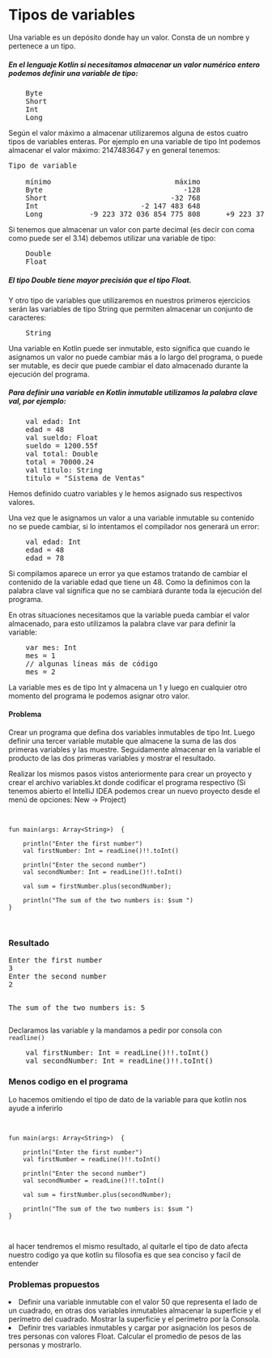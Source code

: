 #  Tipos de variables

<p> Una variable es un depósito donde hay un valor. Consta de un nombre y pertenece a un tipo.</p>
<h5> En el lenguaje Kotlin si necesitamos almacenar un valor numérico entero podemos definir una variable de tipo:</h5>

<pre>
    Byte
    Short
    Int
    Long
</pre>

<p>Según el valor máximo a almacenar utilizaremos alguna de estos cuatro tipos de variables enteras. Por ejemplo en una variable de tipo Int podemos almacenar el valor máximo: 2147483647 y en general tenemos:</p>

<pre>
Tipo de variable 

    mínimo                             máximo
    Byte                                 -128                            +127
    Short                             -32 768                         +32 767
    Int                        -2 147 483 648                  +2 147 483 647
    Long           -9 223 372 036 854 775 808      +9 223 372 036 854 775 807
</pre>

<p>Si tenemos que almacenar un valor con parte decimal (es decir con coma como puede ser el 3.14) debemos utilizar una variable de tipo:</p>

<pre>
    Double
    Float
</pre>

<h5>El tipo Double tiene mayor precisión que el tipo Float.</h5>
<p>Y otro tipo de variables que utilizaremos en nuestros primeros ejercicios serán las variables de tipo String que permiten almacenar un conjunto de caracteres:</p>

<pre>
    String
</pre>

<p>Una variable en Kotlin puede ser inmutable, esto significa que cuando le asignamos un valor no puede cambiar más a lo largo del programa, o puede ser mutable, es decir que puede cambiar el dato almacenado durante la ejecución del programa.</p>

<h5>Para definir una variable en Kotlin inmutable utilizamos la palabra clave val, por ejemplo:</h5>

<pre>
    val edad: Int
    edad = 48
    val sueldo: Float
    sueldo = 1200.55f
    val total: Double
    total = 70000.24
    val titulo: String
    titulo = "Sistema de Ventas"
</pre>

<p>
Hemos definido cuatro variables y le hemos asignado sus respectivos valores.

Una vez que le asignamos un valor a una variable inmutable su contenido no se puede cambiar, si lo intentamos el compilador nos generará un error:
</p>

<pre>
    val edad: Int
    edad = 48
    edad = 78
</pre>

<p>
Si compilamos aparece un error ya que estamos tratando de cambiar el contenido de la variable edad que tiene un 48. Como la definimos con la palabra clave val significa que no se cambiará durante toda la ejecución del programa.

En otras situaciones necesitamos que la variable pueda cambiar el valor almacenado, para esto utilizamos la palabra clave var para definir la variable:
</p>

<pre>
    var mes: Int
    mes = 1
    // algunas líneas más de código
    mes = 2
</pre>

<p>La variable mes es de tipo Int y almacena un 1 y luego en cualquier otro momento del programa le podemos asignar otro valor.</p>


<h4>Problema</h4>

<p>
Crear un programa que defina dos variables inmutables de tipo Int. Luego definir una tercer variable mutable que almacene la suma de las dos primeras variables y las muestre. Seguidamente almacenar en la variable el producto de las dos primeras variables y mostrar el resultado.

Realizar los mismos pasos vistos anteriormente para crear un proyecto y crear el archivo variables.kt donde codificar el programa respectivo (Si tenemos abierto el IntelliJ IDEA podemos crear un nuevo proyecto desde el menú de opciones: New -> Project)
</p>
<pre>

    fun main(args: Array<String>)  {
    
        println("Enter the first number")
        val firstNumber: Int = readLine()!!.toInt()
    
        println("Enter the second number")
        val secondNumber: Int = readLine()!!.toInt()
    
        val sum = firstNumber.plus(secondNumber);
    
        println("The sum of the two numbers is: $sum ")
    }

</pre>

<h3>Resultado</h3>
<pre>
Enter the first number
3
Enter the second number
2

The sum of the two numbers is: 5 
</pre>


<p>Declaramos las variable y la mandamos a pedir por consola con <code> readline() </code></p>
<pre>
    val firstNumber: Int = readLine()!!.toInt()
    val secondNumber: Int = readLine()!!.toInt()
</pre>

<h3>Menos codigo en el programa</h3>
<p>Lo hacemos omitiendo el tipo de dato de la variable para que kotlin nos ayude a inferirlo</p>
<pre>

    fun main(args: Array<String>)  {

        println("Enter the first number")
        val firstNumber = readLine()!!.toInt()
    
        println("Enter the second number")
        val secondNumber = readLine()!!.toInt()
    
        val sum = firstNumber.plus(secondNumber);
    
        println("The sum of the two numbers is: $sum ")
    }

</pre>

<p>al hacer tendremos el mismo resultado, al quitarle el tipo de dato afecta nuestro
codigo ya que kotlin su filosofia es que sea conciso y facil de entender</p>

<h3> Problemas propuestos </h3>

<p><li>Definir una variable inmutable con el valor 50 que representa el lado de un cuadrado, en otras dos variables inmutables almacenar la superficie y el perímetro del cuadrado. Mostrar la superficie y el perímetro por la Consola.</li>
    <li>Definir tres variables inmutables y cargar por asignación los pesos de tres personas con valores Float. Calcular el promedio de pesos de las personas y mostrarlo. </li> </p>
